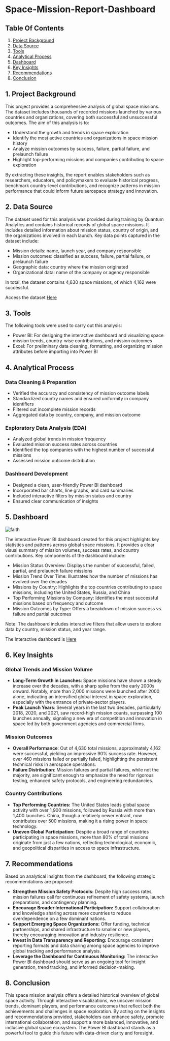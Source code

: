 # Space-Mission-Report-Dashboard
## Table Of Contents
1. [Project Background](project-background)
2. [Data Source](data-source)
3. [Tools](tools)
4. [Analytical Process](analytical-process)
5. [Dashboard](dashboard)
6. [Key Insights](key-insights)
7. [Recommendations](recommendations)
8. [Conclusion](conclusion)

## 1. Project Background
This project provides a comprehensive analysis of global space missions. The dataset includes thousands of recorded missions launched by various countries and organizations, covering both successful and unsuccessful outcomes. The aim of this analysis is to:
-	Understand the growth and trends in space exploration
- Identify the most active countries and organizations in space mission history
- Analyze mission outcomes by success, failure, partial failure, and prelaunch failure
- Highlight top-performing missions and companies contributing to space exploration

By extracting these insights, the report enables stakeholders such as researchers, educators, and policymakers to evaluate historical progress, benchmark country-level contributions, and recognize patterns in mission performance that could inform future aerospace strategy and innovation.

## 2. Data Source
The dataset used for this analysis was provided during training by Quantum Analytics and contains historical records of global space missions. It includes detailed information about mission status, country of origin, and the organizations involved in each launch. Key data points captured in the dataset include:
-	Mission details: name, launch year, and company responsible
-	Mission outcomes: classified as success, failure, partial failure, or prelaunch failure
-	Geographic data: country where the mission originated
- Organizational data: name of the company or agency responsible

In total, the dataset contains 4,630 space missions, of which 4,162 were successful.

Access the dataset <a href="https://github.com/mauree155/Space-Mission-Report-Dashboard/blob/main/space_missions.csv">Here</a>


## 3. Tools
The following tools were used to carry out this analysis:
-	Power BI: For designing the interactive dashboard and visualizing space mission trends, country-wise contributions, and mission outcomes
-	Excel: For preliminary data cleaning, formatting, and organizing mission attributes before importing into Power BI

## 4. Analytical Process
### Data Cleaning & Preparation
-	Verified the accuracy and consistency of mission outcome labels
-	Standardized country names and ensured uniformity in company identifiers
-	Filtered out incomplete mission records
-	Aggregated data by country, company, and mission outcome
### Exploratory Data Analysis (EDA)
-	Analyzed global trends in mission frequency
-	Evaluated mission success rates across countries
-	Identified the top companies with the highest number of successful missions
- Assessed mission outcome distribution
### Dashboard Development
- Designed a clean, user-friendly Power BI dashboard
-	Incorporated bar charts, line graphs, and card summaries
- Included interactive filters by mission status and country
- Ensured clear communication of insights

## 5. Dashboard

![faith](https://github.com/user-attachments/assets/e2478769-0b56-48eb-8d56-a1e0ceb02310)

The interactive Power BI dashboard created for this project highlights key statistics and patterns across global space missions. It provides a clear visual summary of mission volumes, success rates, and country contributions. Key components of the dashboard include:
-	Mission Status Overview: Displays the number of successful, failed, partial, and prelaunch failure missions
-	Mission Trend Over Time: Illustrates how the number of missions has evolved over the decades
-	Missions by Country: Highlights the top countries contributing to space missions, including the United States, Russia, and China
-	Top Performing Missions by Company: Identifies the most successful missions based on frequency and outcome
-	Mission Outcomes by Type: Offers a breakdown of mission success vs. failure and partial outcomes

Note: The dashboard includes interactive filters that allow users to explore data by country, mission status, and year range.

The Interactive dashboard is <a href="https://github.com/mauree155/Furniture_Sales_Overview/blob/main/furniture-dataset.xlsx](https://app.powerbi.com/groups/me/reports/4ac30060-a39a-4774-a837-0587a3c39ff9/ReportSection?experience=power-bi">Here</a>

## 6. Key Insights
### Global Trends and Mission Volume
- **Long-Term Growth in Launches**: Space missions have shown a steady increase over the decades, with a sharp spike from the early 2000s onward. Notably, more than 2,000 missions were launched after 2000 alone, indicating an intensified global interest in space exploration, especially with the entrance of private-sector players.
- **Peak Launch Years**: Several years in the last two decades, particularly 2018, 2020, and 2021, saw record-high mission counts, surpassing 100 launches annually, signaling a new era of competition and innovation in space led by both government agencies and commercial firms.
### Mission Outcomes
- **Overall Performance**: Out of 4,630 total missions, approximately 4,162 were successful, yielding an impressive 90% success rate. However, over 460 missions failed or partially failed, highlighting the persistent technical risks in aerospace operations.
- **Failure Distribution**: Mission failures and partial failures, while not the majority, are significant enough to emphasize the need for rigorous testing, enhanced safety protocols, and engineering redundancies.
### Country Contributions
- **Top Performing Countries:** The United States leads global space activity with over 1,900 missions, followed by Russia with more than 1,400 launches. China, though a relatively newer entrant, now contributes over 500 missions, making it a rising power in space technology.
- **Uneven Global Participation:** Despite a broad range of countries participating in space missions, more than 80% of total missions originate from just a few nations, reflecting technological, economic, and geopolitical disparities in access to space infrastructure.

## 7. Recommendations
Based on analytical insights from the dashboard, the following strategic recommendations are proposed:
- **Strengthen Mission Safety Protocols:** Despite high success rates, mission failures call for continuous refinement of safety systems, launch preparations, and contingency planning.
-	**Encourage Broader International Participation:** Support collaboration and knowledge sharing across more countries to reduce overdependence on a few dominant nations.
- **Support Emerging Space Organizations:** Offer funding, technical partnerships, and shared infrastructure to smaller or new players, thereby encouraging innovation and industry resilience.
-	**Invest in Data Transparency and Reporting:** Encourage consistent reporting formats and data sharing among space agencies to improve global tracking and performance analysis.
-	**Leverage the Dashboard for Continuous Monitoring:** The interactive Power BI dashboard should serve as an ongoing tool for insight generation, trend tracking, and informed decision-making.

## 8. Conclusion
This space mission analysis offers a detailed historical overview of global space activity. Through interactive visualizations, we uncover mission trends, dominant players, and performance outcomes that reflect both the achievements and challenges in space exploration.
By acting on the insights and recommendations provided, stakeholders can enhance safety, promote international collaboration, and support a more balanced, innovative, and inclusive global space ecosystem. The Power BI dashboard stands as a powerful tool to guide this future with data-driven clarity and foresight.

